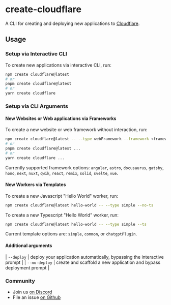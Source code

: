# create-cloudflare

A CLI for creating and deploying new applications to [Cloudflare](https://developers.cloudflare.com/).

## Usage

### Setup via Interactive CLI

To create new applications via interactive CLI, run:

```bash
npm create cloudflare@latest
# or
pnpm create cloudflare@latest
# or
yarn create cloudflare
```

### Setup via CLI Arguments

#### New Websites or Web applications via Frameworks

To create a new website or web framework without interaction, run:

```bash
npm create cloudflare@latest -- --type webFramework --framework <frameworkName>
# or
pnpm create cloudflare@latest ...
# or
yarn create cloudflare ...
```

Currently supported framework options: `angular`, `astro`, `docusaurus`, `gatsby`, `hono`, `next`, `nuxt`, `qwik`, `react`, `remix`, `solid`, `svelte`, `vue`.

#### New Workers via Templates

To create a new Javascript "Hello World" worker, run:

```bash
npm create cloudflare@latest hello-world -- --type simple --no-ts
```

To create a new Typescript "Hello World" worker, run:

```bash
npm create cloudflare@latest hello-world -- --type simple --ts
```

Current template options are: `simple`, `common`, or `chatgptPlugin`.

#### Additional arguments

| `--deploy` | deploy your application automatically, bypassing the interactive prompt |
| `--no-deploy` | create and scaffold a new application and bypass deployment prompt |

### Community

- Join us [on Discord](https://discord.cloudflare.com)
- File an issue [on Github](https://github.com/cloudflare/workers-sdk/issues/new/choose)

